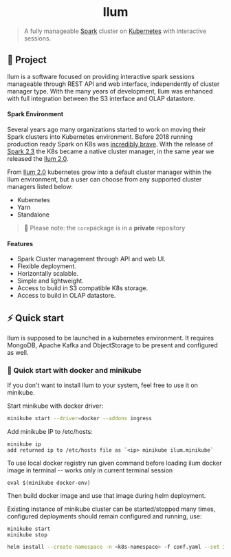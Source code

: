 <h1 align="center">
  Ilum
</h1>

> A fully manageable [Spark](https://github.com/apache/spark) cluster on [Kubernetes](https://github.com/kubernetes/kubernetes) with interactive sessions.

## 📖 Project

Ilum is a software focused on providing interactive spark sessions manageable through REST API and web interface, independently of cluster manager type. With the many years of development, Ilum was enhanced with full integration between the S3 interface and OLAP datastore.

#### Spark Environment

Several years ago many organizations started to work on moving their Spark clusters into Kubernetes environment. Before 2018 running production ready Spark on K8s was [incredibly brave](https://github.com/apache-spark-on-k8s/spark).
With the release of [Spark 2.3](https://spark.apache.org/releases/spark-release-2-3-0.html) the K8s became a native cluster manager, in the same year we released the [Ilum 2.0](https://github.com/ilum-cloud/ilum-core/releases/tag/ilum-2.0.0).

From [Ilum 2.0](https://github.com/ilum-cloud/ilum-core/releases/tag/ilum-2.0.0) kubernetes grow into a default cluster manager within the Ilum environment, but a user can choose from any supported cluster managers listed below:

- Kubernetes
- Yarn
- Standalone

> 🔔 Please note: the `core`package is in a **private** repository

#### Features

- Spark Cluster management through API and web UI.
- Flexible deployment.
- Horizontally scalable.
- Simple and lightweight.
- Access to build in S3 compatible K8s storage.
- Access to build in OLAP datastore.

## ⚡️ Quick start

Ilum is supposed to be launched in a kubernetes environment.
It requires MongoDB, Apache Kafka and ObjectStorage to be present and configured as well.

### 🐳 Quick start with docker and minikube

If you don't want to install Ilum to your system, feel free to use it on minikube.

Start minikube with docker driver:

```bash
minikube start --driver=docker --addons ingress
```
Add minikube IP to /etc/hosts:
```
minikube ip
add returned ip to /etc/hosts file as `<ip> minikube ilum.minikube`
```
To use local docker registry run given command before loading ilum docker image in terminal -- works only in current 
terminal session
```shell
eval $(minikube docker-env)
```
Then build docker image and use that image during helm deployment.

Existing instance of minikube cluster can be started/stopped many times, 
configured deployments should remain configured and running, use:
```shell
minikube start
minikube stop
```


```bash
helm install --create-namespace -n <k8s-namespace> -f conf.yaml --set image=ilum:2.0.0 --set mongo.uri=<mongo uri> --set kafka.address=<kafka broker address> ilum/core
```
